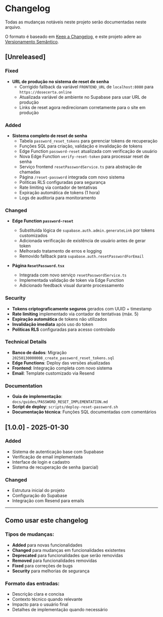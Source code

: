 # Changelog

Todas as mudanças notáveis neste projeto serão documentadas neste arquivo.

O formato é baseado em [Keep a Changelog](https://keepachangelog.com/pt-BR/1.0.0/),
e este projeto adere ao [Versionamento Semântico](https://semver.org/lang/pt-BR/).

## [Unreleased]

### Fixed
- **URL de produção no sistema de reset de senha**
  - Corrigido fallback da variável `FRONTEND_URL` de `localhost:8080` para `https://dosecerta.online`
  - Atualizada variável de ambiente no Supabase para usar URL de produção
  - Links de reset agora redirecionam corretamente para o site em produção

### Added
- **Sistema completo de reset de senha**
  - Tabela `password_reset_tokens` para gerenciar tokens de recuperação
  - Funções SQL para criação, validação e invalidação de tokens
  - Edge Function `password-reset` atualizada com verificação de usuário
  - Nova Edge Function `verify-reset-token` para processar reset de senha
  - Serviço frontend `resetPasswordService.ts` para abstração de chamadas
  - Página `/reset-password` integrada com novo sistema
  - Políticas RLS configuradas para segurança
  - Rate limiting via contador de tentativas
  - Expiração automática de tokens (1 hora)
  - Logs de auditoria para monitoramento

### Changed
- **Edge Function `password-reset`**
  - Substituída lógica de `supabase.auth.admin.generateLink` por tokens customizados
  - Adicionada verificação de existência de usuário antes de gerar token
  - Melhorado tratamento de erros e logging
  - Removido fallback para `supabase.auth.resetPasswordForEmail`

- **Página `ResetPassword.tsx`**
  - Integrada com novo serviço `resetPasswordService.ts`
  - Implementada validação de token via Edge Function
  - Adicionado feedback visual durante processamento

### Security
- **Tokens criptograficamente seguros** gerados com UUID + timestamp
- **Rate limiting** implementado via contador de tentativas (máx. 5)
- **Expiração automática** de tokens não utilizados
- **Invalidação imediata** após uso do token
- **Políticas RLS** configuradas para acesso controlado

### Technical Details
- **Banco de dados**: Migração `20250130000008_create_password_reset_tokens.sql`
- **Edge Functions**: Deploy das versões atualizadas
- **Frontend**: Integração completa com novo sistema
- **Email**: Template customizado via Resend

### Documentation
- **Guia de implementação**: `docs/guides/PASSWORD_RESET_IMPLEMENTATION.md`
- **Script de deploy**: `scripts/deploy-reset-password.sh`
- **Documentação técnica**: Funções SQL documentadas com comentários

## [1.0.0] - 2025-01-30

### Added
- Sistema de autenticação base com Supabase
- Verificação de email implementada
- Interface de login e cadastro
- Sistema de recuperação de senha (parcial)

### Changed
- Estrutura inicial do projeto
- Configuração do Supabase
- Integração com Resend para emails

---

## Como usar este changelog

### Tipos de mudanças:
- **Added** para novas funcionalidades
- **Changed** para mudanças em funcionalidades existentes
- **Deprecated** para funcionalidades que serão removidas
- **Removed** para funcionalidades removidas
- **Fixed** para correções de bugs
- **Security** para melhorias de segurança

### Formato das entradas:
- Descrição clara e concisa
- Contexto técnico quando relevante
- Impacto para o usuário final
- Detalhes de implementação quando necessário 
